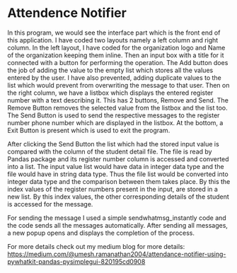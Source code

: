 # Attendence Notifier

In this program, we would see the interface part which is the front end of this application. I have coded two layouts namely a left column and right column. In the left layout, I have coded for the organization logo and Name of the organization keeping them inline. Then an input box with a title for it connected with a button for performing the operation. The Add button does the job of adding the value to the empty list which stores all the values entered by the user. I have also prevented, adding duplicate values to the list which would prevent from overwriting the message to that user. Then on the right column, we have a listbox which displays the entered register number with a text describing it. This has 2 buttons, Remove and Send. The Remove Button removes the selected value from the listbox and the list too. The Send Button is used to send the respective messages to the register number phone number which are displayed in the listbox. At the bottom, a Exit Button is present which is used to exit the program.

After clicking the Send Button the list which had the stored input value is compared with the column of the student detail file. The file is read by Pandas package and its register number column is accessed and converted into a list. The input value list would have data in integer data type and the file would have in string data type. Thus the file list would be converted into integer data type and the comparison between them takes place. By this the index values of the register numbers present in the input, are stored in a new list. By this index values, the other corresponding details of the student is accessed for the message.

For sending the message I used a simple sendwhatmsg_instantly code and the code sends all the messages automatically. After sending all messages, a new popup opens and displays the completion of the process.

For more details check out my medium blog for more details:
https://medium.com/@umesh.ramanathan2004/attendance-notifier-using-pywhatkit-pandas-pysimplegui-820195cd0908 
